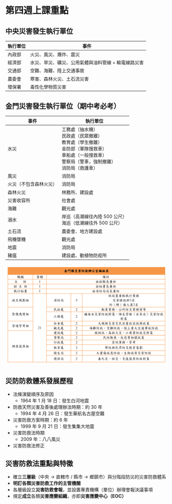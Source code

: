 # 第四週上課重點
## 中央災害發生執行單位
| 執行單位 | 事件 |
| -- | -- |
| 內政部 | 火災、風災、爆炸、震災 |
| 經濟部 | 水災、旱災、礦災、公用氣體與油料管線 + 輸電線路災害 |
| 交通部 | 空難、海難、陸上交通事故 |
| 農委會 | 寒害、森林火災、土石流災害 |
| 環保署 | 毒性化學物質災害 |

## 金門災害發生執行單位（期中考必考）
| 事件 | 執行單位 |
| -- | -- |
| 水災 | 工務處（抽水機）<br> 民政處（民眾撤離）<br> 教育處（學生撤離）<br> 金防部（軍隊搜救車）<br> 車船處（一般搜救車）<br> 警察局（警車，強制撤離）<br> 消防局（救護車） |
| 風災 | 消防局 |
| 火災（不包含森林火災）| 消防局 |
| 森林火災 | 林務所、建設處 |
| 災害收容所 | 社會處 |
| 海難 | 觀光處 |
| 溺水 | 岸巡（高潮線往內陸 500 公尺）<br> 海巡（低潮線往外 500 公尺）|
| 土石流 | 農委會、地方建設處 |
| 飛機墜機 | 觀光處 |
| 地震 | 消防局 |
| 豬瘟 | 建設處、動植物防疫所 |

![金門縣災害防救辦公室](金門縣災害防救辦公室.PNG)

## 災防防救體系發展歷程
* 法條演變順序及原因
    * 1964 年 1 月 18 日：發生白河地震
* 防救天然災害及善後處理辦法時期：約 30 年
    * 1994 年 4 月 26 日：發生華航名古屋空難
* 災害防救方案時期：約 6 年
    * 1999 年 9 月 21 日：發生集集大地震
* 災害防救法時期
    * 2009 年：八八風災
* 災害防救法修正

## 災害防救法重點與特徵
* 確立**三層級**（中央 → 直轄市 / 縣市 → 鄉鎮市）與分階段防災的災害防救體系
* **明訂各類災害防救工作的主管機關**
* 各層級設立**災害防救會報**，並設置專責機構（單位）辦理會報決議事項
* 規定**成立**各類**災害應變組織**，亦即**災害應變中心（EOC）**